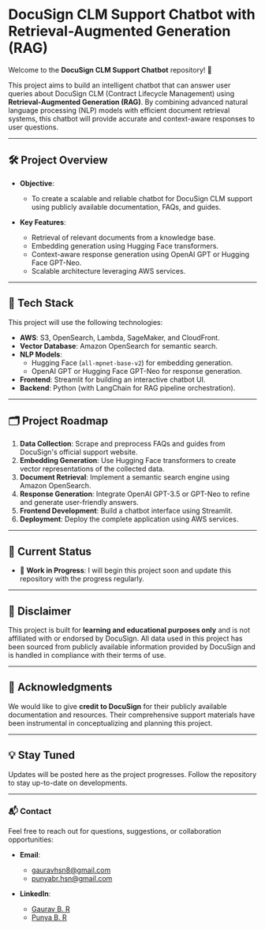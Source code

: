 # DocuSign CLM Support Chatbot with Retrieval-Augmented Generation (RAG)

Welcome to the **DocuSign CLM Support Chatbot** repository! 🚀

This project aims to build an intelligent chatbot that can answer user queries about DocuSign CLM (Contract Lifecycle Management) using **Retrieval-Augmented Generation (RAG)**. By combining advanced natural language processing (NLP) models with efficient document retrieval systems, this chatbot will provide accurate and context-aware responses to user questions.

---

## 🛠️ **Project Overview**
- **Objective**: 
  - To create a scalable and reliable chatbot for DocuSign CLM support using publicly available documentation, FAQs, and guides.
  
- **Key Features**:
  - Retrieval of relevant documents from a knowledge base.
  - Embedding generation using Hugging Face transformers.
  - Context-aware response generation using OpenAI GPT or Hugging Face GPT-Neo.
  - Scalable architecture leveraging AWS services.

---

## 🔧 **Tech Stack**
This project will use the following technologies:
- **AWS**: S3, OpenSearch, Lambda, SageMaker, and CloudFront.
- **Vector Database**: Amazon OpenSearch for semantic search.
- **NLP Models**:
  - Hugging Face (`all-mpnet-base-v2`) for embedding generation.
  - OpenAI GPT or Hugging Face GPT-Neo for response generation.
- **Frontend**: Streamlit for building an interactive chatbot UI.
- **Backend**: Python (with LangChain for RAG pipeline orchestration).

---

## 🗂️ **Project Roadmap**
1. **Data Collection**: Scrape and preprocess FAQs and guides from DocuSign's official support website.
2. **Embedding Generation**: Use Hugging Face transformers to create vector representations of the collected data.
3. **Document Retrieval**: Implement a semantic search engine using Amazon OpenSearch.
4. **Response Generation**: Integrate OpenAI GPT-3.5 or GPT-Neo to refine and generate user-friendly answers.
5. **Frontend Development**: Build a chatbot interface using Streamlit.
6. **Deployment**: Deploy the complete application using AWS services.

---

## 📅 **Current Status**
- 🚧 **Work in Progress**: I will begin this project soon and update this repository with the progress regularly.

---

## 📜 **Disclaimer**
This project is built for **learning and educational purposes only** and is not affiliated with or endorsed by DocuSign. All data used in this project has been sourced from publicly available information provided by DocuSign and is handled in compliance with their terms of use.

---

## 🙌 **Acknowledgments**
We would like to give **credit to DocuSign** for their publicly available documentation and resources. Their comprehensive support materials have been instrumental in conceptualizing and planning this project.

---

## 💡 **Stay Tuned**
Updates will be posted here as the project progresses. Follow the repository to stay up-to-date on developments.

---

### 📬 Contact

Feel free to reach out for questions, suggestions, or collaboration opportunities:

- **Email**:  
  - gauravhsn8@gmail.com  
  - punyabr.hsn@gmail.com  

- **LinkedIn**:  
  - [Gaurav B. R](https://www.linkedin.com/in/gaurav-b-r/)  
  - [Punya B. R](https://www.linkedin.com/in/punya-b-r-30a31b2a5/)  
